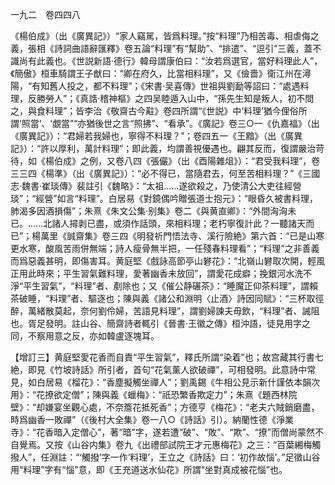 一九二　卷四四八

《楊伯成》（出《廣異記》）“家人竊駡，皆爲料理。”按“料理”乃相苦毒、相虐侮之義，張相《詩詞曲語辭匯釋》卷五論“料理”有“幫助”、“排遣”、“逗引”三義，蓋不識尚有此義也。《世説新語·德行》韓母謂康伯曰：“汝若爲選官，當好料理此人”，《簡傲》桓車騎謂王子猷曰：“卿在府久，比當相料理”，又《儉嗇》衛江州在潯陽，“有知舊人投之，都不料理”；《宋書·吴喜傳》世祖與劉勔等詔曰：“處遇料理，反勝勞人”；《真誥·稽神樞》之四吴睦遁入山中，“孫先生知是叛人，初不問之，與食料理”；皆李治《敬齋古今黈》卷四所謂“《世説》中‘料理’猶今俚俗所謂‘照當’、‘覷當”“亦猶後世之言“照拂”、“看承”。《廣記》卷三○一《仇嘉福》（出《廣異記》）：“君婦若我婦也，寧得不料理？”；卷四五一《王黯》（出《廣異記》）：“許以厚利，萬計料理”；即此義，均謂善視優遇也。翩其反而，復謂嚴治苛待，如《楊伯成》之例，又卷八四《張儼》（出《酉陽雜俎》）：“君受我料理”，卷三三四《楊準》（出《廣異記》）：“必不得已，當隨君去，何至苦相料理？”《三國志·魏書·崔琰傳》裴註引《魏略》：“太祖……遂欲殺之，乃使清公大吏往經營琰”；“經營”如言“料理”。白居易《對鏡偶吟贈張道士抱元》：“眼昏久被書料理，肺渴多因酒損傷”；朱熹《朱文公集·别集》卷二《與黄直卿》：“外間洶洶未已。……北諸人撏剥已盡，或須作話頭，來相料理；老朽寧復計此？一聽諸天而已”；楊萬里《誠齋集》卷三四《明發祈門悟法寺、溪行險絶》第六首：“已是山寒更水寒，酸風苦雨併無端；詩人瘦骨無半把，一任殘春料理看”；“料理”之非善義而爲惡義甚明，即傷害耳。黄庭堅《戲詠高節亭山礬花》：“北嶺山礬取次開，輕風正用此時來；平生習氣難料理，愛著幽香未放回”，謂愛花成癖；挽銀河水洗不淨“平生習氣”，“料理”者、剷除也；又《催公静碾茶》：“睡魔正仰茶料理”，謂賴茶破睡，“料理”者、驅逐也；陳與義《諸公和淵明〈止酒〉詩因同賦》：“三杯取徑醉，萬緒散莫起，奈何劉伶婦，苦語見料理”，謂劉婦諫夫毋飲，“料理”者、誡阻也。胥足發明。註山谷、簡齋詩者輒引《晉書·王徽之傳》桓沖語，徒見用字之同，不察用意之反，亦如韓盧逐塊耳。

【增訂三】黄庭堅愛花香而自責“平生習氣”，釋氏所謂“染着”也；故宫藏其行書七絶，即見《竹坡詩話》所引者，首句“花氣薰人欲破禪”，可相發明。此意詩中常見，如白居易《榴花》：“香塵擬觸坐禪人”；劉禹錫《牛相公見示新什謹依本韻次用》：“花撩欲定僧”；陳與義《蠟梅》：“祇恐繁香欺定力”；朱熹《題西林院壁》：“却嫌宴坐觀心處，不奈簷花抵死香”；方德亨《梅花》：“老夫六賊銷磨盡，時爲幽香一敗禪”（《後村大全集》卷一八○《詩話》引）。納蘭性德《淨業寺》：“花香暗入定僧心”，著“暗”字，遂若遭“破”、“敗”、“欺”、“撩”而僧尚蒙然不自覺焉。又按《山谷内集》卷九《出禮部試院王才元惠梅花》之三：“百葉緗梅觸撥人”，任淵註：“‘觸撥’字一作‘料理’，王立之《詩話》曰：‘初作故惱’。”足徵山谷用“料理”字有“惱”意，即《王充道送水仙花》所謂“坐對真成被花惱”也。